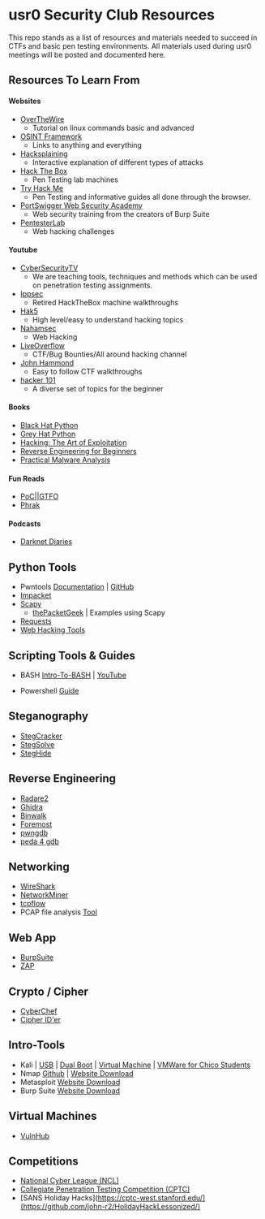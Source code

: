 # usr0 Security Club Resources

This repo stands as a list of resources and materials needed to succeed in CTFs and basic pen testing environments. All materials used during usr0 meetings will be posted and documented here.

Resources To Learn From
---------------------
#### Websites
- [OverTheWire](http://overthewire.org/wargames/bandit/)
    - Tutorial on linux commands basic and advanced
- [OSINT Framework](https://osintframework.com/)
    - Links to anything and everything
- [Hacksplaining](https://www.hacksplaining.com/lessons)
    - Interactive explanation of different types of attacks
- [Hack The Box](https://www.hackthebox.eu/)
    - Pen Testing lab machines
- [Try Hack Me](https://tryhackme.com/)
    - Pen Testing and informative guides all done through the browser.
- [PortSwigger Web Security Academy](https://portswigger.net/web-security)
    - Web security training from the creators of Burp Suite
- [PentesterLab](https://pentesterlab.com)
    - Web hacking challenges

#### Youtube
- [CyberSecurityTV](https://www.youtube.com/c/CyberSecurityTV/featured)
    - We are teaching tools, techniques and methods which can be used on penetration testing assignments.
- [Ippsec](https://www.youtube.com/channel/UCa6eh7gCkpPo5XXUDfygQQA)
    - Retired HackTheBox machine walkthroughs
- [Hak5](https://www.youtube.com/user/Hak5Darren/featured)
    - High level/easy to understand hacking topics
- [Nahamsec](https://www.youtube.com/channel/UCCZDt7MuC3Hzs6IH4xODLBw/playlists)
    - Web Hacking
- [LiveOverflow](https://www.youtube.com/channel/UClcE-kVhqyiHCcjYwcpfj9w)
    - CTF/Bug Bounties/All around hacking channel
- [John Hammond](https://www.youtube.com/user/RootOfTheNull)
    - Easy to follow CTF walkthroughs
- [hacker 101](https://www.hacker101.com/videos)
    - A diverse set of topics for the beginner

#### Books
- [Black Hat Python](https://www.amazon.com/Black-Hat-Python-Programming-Pentesters/dp/1593275900/ref=sr_1_1?ie=UTF8&qid=1536204838&sr=8-1&keywords=blackhat+python)
- [Grey Hat Python](https://www.amazon.com/Gray-Hat-Python-Programming-Engineers/dp/1593271921/ref=sr_1_1?ie=UTF8&qid=1536204978&sr=8-1&keywords=grey+hat+python)
- [Hacking: The Art of Exploitation](https://www.amazon.com/Hacking-Art-Exploitation-Jon-Erickson/dp/1593271441)
- [Reverse Engineering for Beginners](https://github.com/ckonstantinou/re4b)
- [Practical Malware Analysis](https://www.amazon.com/Practical-Malware-Analysis-Hands-Dissecting/dp/1593272901)

#### Fun Reads
- [PoC||GTFO](https://www.alchemistowl.org/pocorgtfo/)
- [Phrak](http://phrack.org/archives/)

#### Podcasts
- [Darknet Diaries](https://darknetdiaries.com/)

Python Tools
---------------------
- Pwntools [Documentation](http://docs.pwntools.com/en/stable/) | [GitHub](https://github.com/Gallopsled/pwntools)
- [Impacket](https://github.com/SecureAuthCorp/impacket)
- [Scapy](https://github.com/secdev/scapy/)
    - [thePacketGeek](https://thepacketgeek.com/) | Examples using Scapy
- [Requests](https://docs.python.org/3/library/urllib.request.html)
- [Web Hacking Tools](https://github.com/nahamsec/bbht)

Scripting Tools & Guides
---------------------
- BASH [Intro-To-BASH](https://www.linux.com/training-tutorials/writing-simple-bash-script/) | [YouTube](https://www.youtube.com/watch?v=PPQ8m8xQAs8)

- Powershell [Guide](https://docs.microsoft.com/en-us/learn/modules/introduction-to-powershell/)

Steganography
---------------------
- [StegCracker](https://github.com/Paradoxis/StegCracker)
- [StegSolve](https://github.com/eugenekolo/sec-tools/blob/master/stego/stegsolve/stegsolve/stegsolve.jar)
- [StegHide](http://steghide.sourceforge.net/)

Reverse Engineering
---------------------
- [Radare2](https://github.com/radare/radare2)
- [Ghidra](https://github.com/NationalSecurityAgency/ghidra)
- [Binwalk](https://github.com/ReFirmLabs/binwalk)
- [Foremost](https://github.com/korczis/foremost)
- [pwngdb](https://github.com/pwndbg/pwndbg)
- [peda 4 gdb](https://github.com/longld/peda)

Networking
---------------------
- [WireShark](https://www.wireshark.org/)
- [NetworkMiner](http://www.netresec.com/?page=NetworkMiner)
- [tcpflow](https://github.com/simsong/tcpflow)
- PCAP file analysis [Tool](https://malware-traffic-analysis.net/)

Web App
---------------------
- [BurpSuite](https://portswigger.net/burp)
- [ZAP](https://www.owasp.org/index.php/OWASP_Zed_Attack_Proxy_Project)

Crypto / Cipher
---------------------
- [CyberChef](https://gchq.github.io/CyberChef/)
- [Cipher ID'er](https://www.boxentriq.com/code-breaking/cipher-identifier)

Intro-Tools
---------------------
- Kali | [USB](https://linuxconfig.org/how-to-install-kali-linux#targetText=Begin%20The%20Install,drive%20as%20the%20boot%20device.&targetText=When%20Kali%20starts%20up%2C%20it,Select%20%22Install.%22) | [Dual Boot](https://www.kali.org/docs/installation/dual-boot-kali-with-windows/) | [Virtual Machine](https://www.nakivo.com/blog/install-kali-linux-vmware/) | [VMWare for Chico Students](https://support.csuchico.edu/TDClient/1984/Portal/KB/ArticleDet?ID=112995)
- Nmap [Github](https://github.com/nmap/nmap) | [Website Download](https://nmap.org/download.html)
- Metasploit [Website Download](https://www.metasploit.com/download)
- Burp Suite [Website Download](https://portswigger.net/burp/communitydownload)

Virtual Machines
---------------------
- [VulnHub](https://www.vulnhub.com/)

Competitions
---------------------
- [National Cyber League (NCL)](https://www.nationalcyberleague.org/)
- [Collegiate Penetration Testing Competition (CPTC)](https://cptc-west.stanford.edu/)
- [SANS Holiday Hacks](https://cptc-west.stanford.edu/](https://github.com/john-r2/HolidayHackLessonized/)
